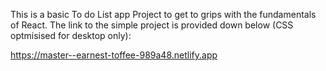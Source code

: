 This is a basic To do List app Project to get to grips with the fundamentals of React. The link to the simple project is provided down below (CSS optmisised for desktop only):

https://master--earnest-toffee-989a48.netlify.app
